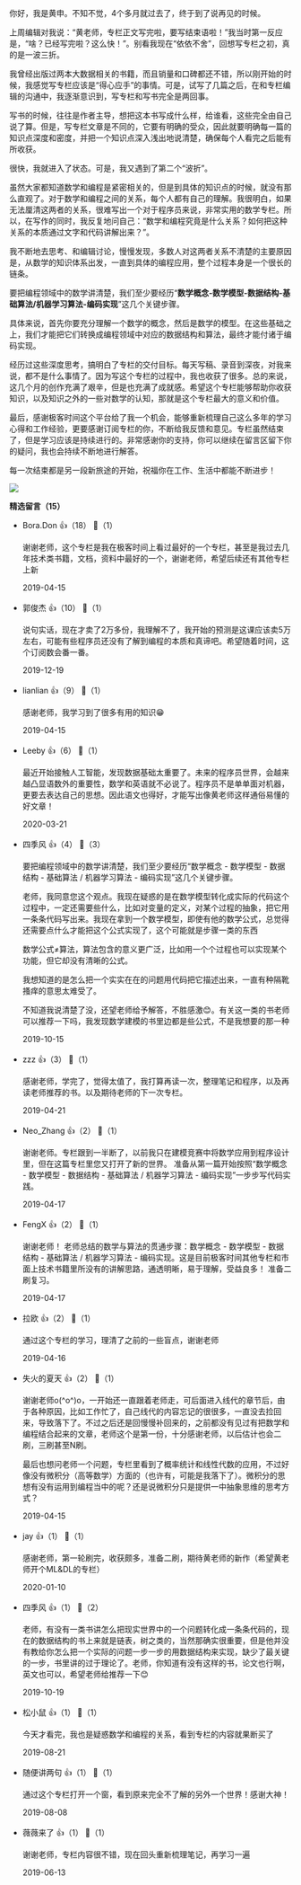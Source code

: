 你好，我是黄申。不知不觉，4个多月就过去了，终于到了说再见的时候。

上周编辑对我说：“黄老师，专栏正文写完啦，要写结束语啦！”我当时第一反应是，“啥？已经写完啦？这么快！”。别看我现在“依依不舍”，回想写专栏之初，真的是一波三折。

我曾经出版过两本大数据相关的书籍，而且销量和口碑都还不错，所以刚开始的时候，我感觉写专栏应该是“得心应手”的事情。可是，试写了几篇之后，在和专栏编辑的沟通中，我逐渐意识到，写专栏和写书完全是两回事。

写书的时候，往往是作者主导，想把这本书写成什么样，给谁看，这些完全由自己说了算。但是，写专栏文章是不同的，它要有明确的受众，因此就要明确每一篇的知识点深度和密度，并把一个知识点深入浅出地说清楚，确保每个人看完之后能有所收获。

很快，我就进入了状态。可是，我又遇到了第二个“波折”。

虽然大家都知道数学和编程是紧密相关的，但是到具体的知识点的时候，就没有那么直观了。对于数学和编程之间的关系，每个人都有自己的理解。我很明白，如果无法厘清这两者的关系，很难写出一个对于程序员来说，非常实用的数学专栏。所以，在写作的同时，我反复地问自己：“数学和编程究竟是什么关系？如何把这种关系的本质通过文字和代码讲解出来？”。

我不断地去思考、和编辑讨论，慢慢发现，多数人对这两者关系不清楚的主要原因是，从数学的知识体系出发，一直到具体的编程应用，整个过程本身是一个很长的链条。

要把编程领域中的数学讲清楚，我们至少要经历“**数学概念-数学模型-数据结构-基础算法/机器学习算法-编码实现**”这几个关键步骤。

具体来说，首先你要充分理解一个数学的概念，然后是数学的模型。在这些基础之上，我们才能把它们转换成编程领域中对应的数据结构和算法，最终才能付诸于编码实现。

经历过这些深度思考，搞明白了专栏的交付目标。每天写稿、录音到深夜，对我来说，都不是什么事情了。因为写这个专栏的过程中，我也收获了很多。总的来说，这几个月的创作充满了艰辛，但是也充满了成就感。希望这个专栏能够帮助你收获知识，以及知识之外的一些对数学的认知，那就是这个专栏最大的意义和价值。

最后，感谢极客时间这个平台给了我一个机会，能够重新梳理自己这么多年的学习心得和工作经验，更要感谢订阅专栏的你，不断给我反馈和意见。专栏虽然结束了，但是学习应该是持续进行的。非常感谢你的支持，你可以继续在留言区留下你的疑问，我也会持续不断地进行解答。

每一次结束都是另一段新旅途的开始，祝福你在工作、生活中都能不断进步！

[![](https://static001.geekbang.org/resource/image/02/e2/02b2209b1e30a4268e38c68a0cdf61e2.jpg?wh=1142%2A801)](http://bbn7rz69sba2z1ns.mikecrm.com/40Q6Dxa)
<div><strong>精选留言（15）</strong></div><ul>
<li><span>Bora.Don</span> 👍（18） 💬（1）<p>谢谢老师，这个专栏是我在极客时间上看过最好的一个专栏，甚至是我过去几年技术类书籍，文档，资料中最好的一个，谢谢老师，希望后续还有其他专栏上新</p>2019-04-15</li><br/><li><span>郭俊杰</span> 👍（10） 💬（1）<p>说句实话，现在才卖了2万多份，我理解不了，我开始的预测是这课应该卖5万左右，可能有些程序员还没有了解到编程的本质和真谛吧。希望随着时间，这个订阅数会番一番。</p>2019-12-19</li><br/><li><span>lianlian</span> 👍（9） 💬（1）<p>感谢老师，我学习到了很多有用的知识😁 </p>2019-04-15</li><br/><li><span>Leeby</span> 👍（6） 💬（1）<p>最近开始接触人工智能，发现数据基础太重要了。未来的程序员世界，会越来越凸显语数外的重要性，数学和英语就不必说了。程序员不是单单面对机器，更要去表达自己的思想。因此语文也得好，才能写出像黄老师这样通俗易懂的好文章！</p>2020-03-21</li><br/><li><span>四季风</span> 👍（4） 💬（3）<p>要把编程领域中的数学讲清楚，我们至少要经历“数学概念 - 数学模型 - 数据结构 - 基础算法 &#47; 机器学习算法 - 编码实现”这几个关键步骤。

老师，我同意您这个观点。我现在疑惑的是在数学模型转化成实际的代码这个过程中，一定还需要些什么，比如对变量的定义，对某个过程的抽象，把它用一条条代码写出来。我现在拿到一个数学模型，即使有他的数学公式，总觉得还需要点什么才能把这个公式实现了，这个可能就是步骤一类的东西

数学公式≠算法，算法包含的意义更广泛，比如用一个个过程也可以实现某个功能，但它却没有清晰的公式。

我想知道的是怎么把一个实实在在的问题用代码把它描述出来，一直有种隔靴搔痒的意思太难受了。

不知道我说清楚了没，还望老师给予解答，不胜感激😊。有关这一类的书老师可以推荐一下吗，我发现数学建模的书里边都是些公式，不是我想要的那一种</p>2019-10-15</li><br/><li><span>zzz</span> 👍（3） 💬（1）<p>感谢老师，学完了，觉得太值了，我打算再读一次，整理笔记和程序，以及再读老师推荐的书。以及期待老师的下一次专栏。</p>2019-04-21</li><br/><li><span>Neo_Zhang</span> 👍（2） 💬（1）<p>谢谢老师。专栏跟到一半断了，以前我只在建模竞赛中将数学应用到程序设计里，但在这篇专栏里您又打开了新的世界。
准备从第一篇开始按照“数学概念 - 数学模型 - 数据结构 - 基础算法 &#47; 机器学习算法 - 编码实现”一步步写代码实践。
</p>2019-04-17</li><br/><li><span>FengX</span> 👍（2） 💬（1）<p>谢谢老师！
老师总结的数学与算法的贯通步骤：数学概念 - 数学模型 - 数据结构 - 基础算法 &#47; 机器学习算法 - 编码实现。这是目前极客时间其他专栏和市面上技术书籍里所没有的讲解思路，通透明晰，易于理解，受益良多！
准备二刷复习。</p>2019-04-17</li><br/><li><span>拉欧</span> 👍（2） 💬（1）<p>通过这个专栏的学习，理清了之前的一些盲点，谢谢老师</p>2019-04-16</li><br/><li><span>失火的夏天</span> 👍（2） 💬（1）<p>谢谢老师o(^o^)o，一开始还一直跟着老师走，可后面进入线代的章节后，由于各种原因，比如工作忙了，自己线代的内容忘记的很很多，一直没去捡回来，导致落下了。不过之后还是回慢慢补回来的，之前都没有见过有把数学和编程结合起来的文章，老师这个是第一份，十分感谢老师，以后估计也会二刷，三刷甚至N刷。

最后也想问老师一个问题，专栏里看到了概率统计和线性代数的应用，不过好像没有微积分（高等数学）方面的（也许有，可能是我落下了）。微积分的思想有没有运用到编程当中的呢？还是说微积分只是提供一中抽象思维的思考方式？</p>2019-04-15</li><br/><li><span>jay</span> 👍（1） 💬（1）<p>感谢老师，第一轮刷完，收获颇多，准备二刷，期待黄老师的新作（希望黄老师开个ML&amp;DL的专栏）</p>2020-01-10</li><br/><li><span>四季风</span> 👍（1） 💬（2）<p>老师，有没有一类书讲怎么把现实世界中的一个问题转化成一条条代码的，现在的数据结构的书上来就是链表，树之类的，当然那确实很重要，但是他并没有教给你怎么把一个实际的问题一步一步的用数据结构来实现，缺少了最关键的一步，书里讲的过于理论了。老师，你知道有没有这样的书，论文也行啊，英文也可以，希望老师给推荐一下😊</p>2019-10-19</li><br/><li><span>松小鼠</span> 👍（1） 💬（1）<p>今天才看完，我也是疑惑数学和编程的关系，看到专栏的内容就果断买了</p>2019-08-21</li><br/><li><span>随便讲两句</span> 👍（1） 💬（1）<p>通过这个专栏打开一个窗，看到原来完全不了解的另外一个世界！感谢大神！</p>2019-08-08</li><br/><li><span>薇薇来了</span> 👍（1） 💬（1）<p>谢谢老师，专栏内容很不错，现在回头重新梳理笔记，再学习一遍</p>2019-06-13</li><br/>
</ul>